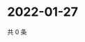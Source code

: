 # 2022-01-27

共 0 条

<!-- BEGIN WEIBO -->
<!-- 最后更新时间 Thu Jan 27 2022 15:09:05 GMT+0800 (China Standard Time) -->

<!-- END WEIBO -->
